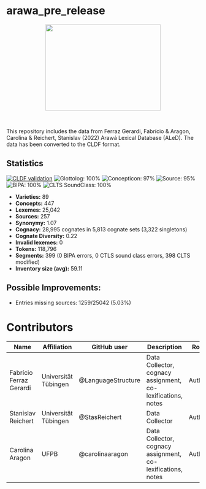 # arawa_pre_release
<p align="center">
<img src="https://github.com/LanguageStructure/arawa_pre_release/blob/main/map.png" width="300" height="225">
</p>
<br>

This repository includes the data from Ferraz Gerardi, Fabrício & Aragon, Carolina & Reichert, Stanislav (2022) Arawá Lexical Database (ALeD). The data has been converted to the CLDF format.

## Statistics


[![CLDF validation](https://github.com/LanguageStructure/TuLeD_Data/workflows/CLDF-validation/badge.svg)](https://github.com/LanguageStructure/TuLeD_Data/actions?query=workflow%3ACLDF-validation)
![Glottolog: 100%](https://img.shields.io/badge/Glottolog-91%25-brightgreen.svg "Glottolog: 100%")
![Concepticon: 97%](https://img.shields.io/badge/Concepticon-97%25-green.svg "Concepticon: 97%")
![Source: 95%](https://img.shields.io/badge/Source-95%25-green.svg "Source: 95%")
![BIPA: 100%](https://img.shields.io/badge/BIPA-100%25-brightgreen.svg "BIPA: 100%")
![CLTS SoundClass: 100%](https://img.shields.io/badge/CLTS%20SoundClass-100%25-brightgreen.svg "CLTS SoundClass: 100%")

- **Varieties:** 89
- **Concepts:** 447
- **Lexemes:** 25,042
- **Sources:** 257
- **Synonymy:** 1.07
- **Cognacy:** 28,995 cognates in 5,813 cognate sets (3,322 singletons)
- **Cognate Diversity:** 0.22
- **Invalid lexemes:** 0
- **Tokens:** 118,796
- **Segments:** 399 (0 BIPA errors, 0 CTLS sound class errors, 398 CLTS modified)
- **Inventory size (avg):** 59.11

## Possible Improvements:



- Entries missing sources: 1259/25042 (5.03%)

# Contributors

Name | Affiliation | GitHub user | Description | Role
--- | --- | --- | --- | ---
Fabrício Ferraz Gerardi | Universität Tübingen | @LanguageStructure | Data Collector, cognacy assignment, co-lexifications, notes | Author
Stanislav Reichert | Universität Tübingen |@StasReichert | Data Collector | Author
Carolina Aragon | UFPB | @carolinaaragon | Data Collector, cognacy assignment, co-lexifications, notes | Author
